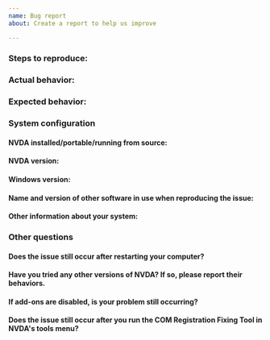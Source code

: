 ```yaml
---
name: Bug report
about: Create a report to help us improve

---
```


<!-- Please read the text in this edit field before filling it in.
Please thoroughly read NVDA's wiki article on how to fill in this template, including how to provide the required files.
Issues may be closed if the required information is not present.
https://github.com/nvaccess/nvda/wiki/Github-issue-template-explanation-and-examples
Please also note that the NVDA project has a Citizen and Contributor Code of Conduct which can be found at https://github.com/nvaccess/nvda/blob/master/CODE_OF_CONDUCT.md. NV Access expects that all contributors and other community members read and abide by the rules set out in this document while participating or contributing to this project. This includes creating or commenting on issues and pull requests. 

Each of the questions and sections below start with multiple hash symbols (#). Place your answers and information on the blank line below each question.
-->

### Steps to reproduce:

### Actual behavior:

### Expected behavior:

### System configuration
#### NVDA installed/portable/running from source:

#### NVDA version:

#### Windows version:

#### Name and version of other software in use when reproducing the issue:

#### Other information about your system:

### Other questions
#### Does the issue still occur after restarting your computer?

#### Have you tried any other versions of NVDA? If so, please report their behaviors.

#### If add-ons are disabled, is your problem still occurring?

#### Does the issue still occur after you run the COM Registration Fixing Tool in NVDA's tools menu?
